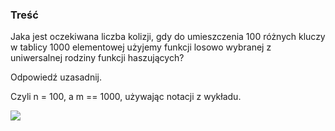 ### Treść
Jaka jest oczekiwana liczba kolizji, gdy do umieszczenia 100 różnych kluczy w tablicy 1000
elementowej użyjemy funkcji losowo wybranej z uniwersalnej rodziny funkcji haszujących? 

Odpowiedź uzasadnij.


Czyli n = 100, a m == 1000, używając notacji z wykładu.

![](https://latex.codecogs.com/gif.latex?\binom{100}{2}&space;*&space;\frac{1}{1000}&space;=&space;4.9)
